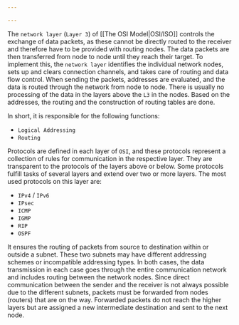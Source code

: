 ```yaml
---

---
```


The `network layer` (`Layer 3`) of [[The OSI Model|OSI/ISO]] controls the exchange of data packets, as these cannot be directly routed to the receiver and therefore have to be provided with routing nodes. The data packets are then transferred from node to node until they reach their target. To implement this, the `network layer` identifies the individual network nodes, sets up and clears connection channels, and takes care of routing and data flow control. When sending the packets, addresses are evaluated, and the data is routed through the network from node to node. There is usually no processing of the data in the layers above the `L3` in the nodes. Based on the addresses, the routing and the construction of routing tables are done.

In short, it is responsible for the following functions:

- `Logical Addressing`
- `Routing`

Protocols are defined in each layer of `OSI`, and these protocols represent a collection of rules for communication in the respective layer. They are transparent to the protocols of the layers above or below. Some protocols fulfill tasks of several layers and extend over two or more layers. The most used protocols on this layer are:

- `IPv4` / `IPv6`
- `IPsec`
- `ICMP`
- `IGMP`
- `RIP`
- `OSPF`

It ensures the routing of packets from source to destination within or outside a subnet. These two subnets may have different addressing schemes or incompatible addressing types. In both cases, the data transmission in each case goes through the entire communication network and includes routing between the network nodes. Since direct communication between the sender and the receiver is not always possible due to the different subnets, packets must be forwarded from nodes (routers) that are on the way. Forwarded packets do not reach the higher layers but are assigned a new intermediate destination and sent to the next node.
